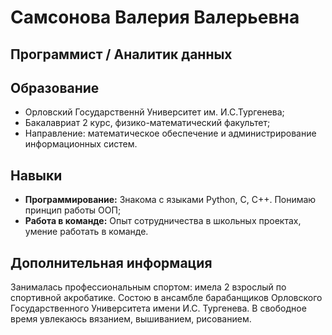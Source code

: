 # Самсонова Валерия Валерьевна 
## Программист / Аналитик данных 

## Образование
* Орловский Государственнй Университет им. И.С.Тургенева;
* Бакалавриат 2 курс, физико-математический факультет;
* Направление: математическое обеспечение и администрирование информационных систем.

## Навыки
* **Программирование:**  Знакома с языками Python, C, C++. Понимаю принцип работы ООП;
* **Работа в команде:**  Опыт сотрудничества в школьных проектах, умение работать в команде.

## Дополнительная информация
Занималась профессиональным спортом: имела 2 взрослый по спортивной акробатике. Состою в ансамбле барабанщиков Орловского Государственного Университета имени И.С. Тургенева. В свободное время увлекаюсь вязанием, вышиванием, рисованием.





